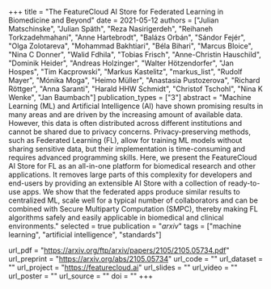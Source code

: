+++
title = "The FeatureCloud AI Store for Federated Learning in Biomedicine and Beyond"
date = 2021-05-12
authors = ["Julian Matschinske", "Julian Späth", "Reza Nasirigerdeh", "Reihaneh Torkzadehmahani", "Anne Hartebrodt", "Balázs Orbán", "Sándor Fejér", "Olga Zolotareva", "Mohammad Bakhtiari", "Béla Bihari", "Marcus Bloice", "Nina C Donner", "Walid Fdhila", "Tobias Frisch", "Anne-Christin Hauschild", "Dominik Heider", "Andreas Holzinger", "Walter Hötzendorfer", "Jan Hospes", "Tim Kacprowski", "Markus Kastelitz", "markus_list", "Rudolf Mayer", "Mónika Moga", "Heimo Müller", "Anastasia Pustozerova", "Richard Röttger", "Anna Saranti", "Harald HHW Schmidt", "Christof Tschohl", "Nina K Wenke", "Jan Baumbach"]
publication_types = ["3"]
abstract = "Machine Learning (ML) and Artificial Intelligence (AI) have shown promising results in many areas and are driven by the increasing amount of available data. However, this data is often distributed across different institutions and cannot be shared due to privacy concerns. Privacy-preserving methods, such as Federated Learning (FL), allow for training ML models without sharing sensitive data, but their implementation is time-consuming and requires advanced programming skills. Here, we present the FeatureCloud AI Store for FL as an all-in-one platform for biomedical research and other applications. It removes large parts of this complexity for developers and end-users by providing an extensible AI Store with a collection of ready-to-use apps. We show that the federated apps produce similar results to centralized ML, scale well for a typical number of collaborators and can be combined with Secure Multiparty Computation (SMPC), thereby making FL algorithms safely and easily applicable in biomedical and clinical environments."
selected = true
publication = "*arxiv*"
tags = ["machine learning", "artificial intelligence", "standards"]

url_pdf = "https://arxiv.org/ftp/arxiv/papers/2105/2105.05734.pdf"
url_preprint = "https://arxiv.org/abs/2105.05734"
url_code = ""
url_dataset = ""
url_project = "https://featurecloud.ai"
url_slides = ""
url_video = ""
url_poster = ""
url_source = ""
doi = ""
+++
